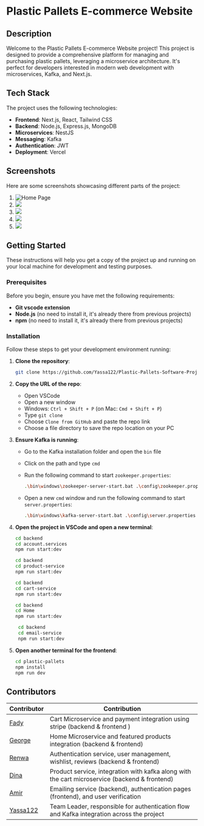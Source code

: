 # Plastic Pallets E-commerce Website

## Description

Welcome to the Plastic Pallets E-commerce Website project! This project is designed to provide a comprehensive platform for managing and purchasing plastic pallets, leveraging a microservice architecture. It's perfect for developers interested in modern web development with microservices, Kafka, and Next.js.

## Tech Stack

The project uses the following technologies:

- **Frontend**: Next.js, React, Tailwind CSS
- **Backend**: Node.js, Express.js, MongoDB
- **Microservices**: NestJS
- **Messaging**: Kafka
- **Authentication**: JWT
- **Deployment**: Vercel

## Screenshots

Here are some screenshots showcasing different parts of the project:

1. ![Home Page](https://imgur.com/PWsvq0d.png)
2. ![](https://imgur.com/zKbL1Tb.png)
3. ![](https://imgur.com/DyQPPag.png)
4. ![](https://imgur.com/fRkddCl.png)
5. ![](https://imgur.com/kITBkXP.png)

## Getting Started

These instructions will help you get a copy of the project up and running on your local machine for development and testing purposes.

### Prerequisites

Before you begin, ensure you have met the following requirements:

- **Git vscode extension**
- **Node.js** (no need to install it, it's already there from previous projects)
- **npm** (no need to install it, it's already there from previous projects)

### Installation

Follow these steps to get your development environment running:

1. **Clone the repository**:

    ```bash
    git clone https://github.com/Yassa122/Plastic-Pallets-Software-Project-2.git
    ```

2. **Copy the URL of the repo**:
    - Open VSCode
    - Open a new window
    - Windows: `Ctrl + Shift + P` (on Mac: `Cmd + Shift + P`)
    - Type `git clone`
    - Choose `Clone from GitHub` and paste the repo link
    - Choose a file directory to save the repo location on your PC

3. **Ensure Kafka is running**:
    - Go to the Kafka installation folder and open the `bin` file
    - Click on the path and type `cmd`
    - Run the following command to start `zookeeper.properties`:

      ```bash
      .\bin\windows\zookeeper-server-start.bat .\config\zookeeper.properties
      ```

    - Open a new `cmd` window and run the following command to start `server.properties`:

      ```bash
      .\bin\windows\kafka-server-start.bat .\config\server.properties
      ```

4. **Open the project in VSCode and open a new terminal**:
    
    ```bash
    cd backend
    cd account.services
    npm run start:dev
    ```
     ```bash
    cd backend
    cd product-service
    npm run start:dev
    ```
     ```bash
    cd backend
    cd cart-service
    npm run start:dev
    ```
      ```bash
    cd backend
    cd Home
    npm run start:dev
    ```
   ```bash
    cd backend
    cd email-service
    npm run start:dev
    ```

5. **Open another terminal for the frontend**:
    
    ```bash
    cd plastic-pallets
    npm install
    npm run dev
    ```

## Contributors

| Contributor       | Contribution                                                                 |
|-------------------|------------------------------------------------------------------------------|
| [Fady](https://github.com/FadyIbrahim123)              | Cart Microservice and payment integration using stripe (backend & frontend ) |
| [George](https://github.com/georgeY2002)            | Home Microservice and featured products integration (backend & frontend)     |
| [Renwa](https://github.com/renwaa)             | Authentication service, user management, wishlist, reviews (backend & frontend)    |
| [Dina](https://github.com/dinaa3)              | Product service, integration with kafka along with the cart microservice (backend & frontend) |
| [Amir](https://github.com/amirwessam)              | Emailing service (backend), authentication pages (frontend), and user verification    |
| [Yassa122](https://github.com/Yassa122)          | Team Leader, responsible for authentication flow and Kafka integration across the project                      |

